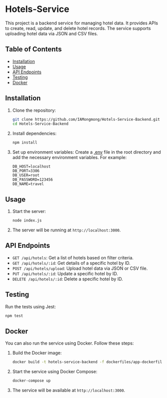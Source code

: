 # Hotels-Service

This project is a backend service for managing hotel data. It provides APIs to create, read, update, and delete hotel records. The service supports uploading hotel data via JSON and CSV files.

## Table of Contents

- [Installation](#installation)
- [Usage](#usage)
- [API Endpoints](#api-endpoints)
- [Testing](#testing)
- [Docker](#docker)

## Installation

1. Clone the repository:
    ```sh
    git clone https://github.com/IAMongmong/Hotels-Service-Backend.git
    cd Hotels-Service-Backend
    ```

2. Install dependencies:
    ```sh
    npm install
    ```

3. Set up environment variables:
    Create a [.env](http://_vscodecontentref_/0) file in the root directory and add the necessary environment variables. For example:
    ```env
    DB_HOST=localhost
    DB_PORT=3306
    DB_USER=root
    DB_PASSWORD=123456
    DB_NAME=travel
    ```

## Usage

1. Start the server:
    ```sh
    node index.js
    ```

2. The server will be running at `http://localhost:3000`.

## API Endpoints

- `GET /api/hotels`: Get a list of hotels based on filter criteria.
- `GET /api/hotels/:id`: Get details of a specific hotel by ID.
- `POST /api/hotels/upload`: Upload hotel data via JSON or CSV file.
- `PUT /api/hotels/:id`: Update a specific hotel by ID.
- `DELETE /api/hotels/:id`: Delete a specific hotel by ID.

## Testing

Run the tests using Jest:
```sh
npm test
```

## Docker

You can also run the service using Docker. Follow these steps:

1. Build the Docker image:
    ```sh
    docker build -t hotels-service-backend -f dockerfiles/app-dockerfile .
    ```

2. Start the service using Docker Compose:
    ```sh
    docker-compose up
    ```

3. The service will be available at `http://localhost:3000`.

